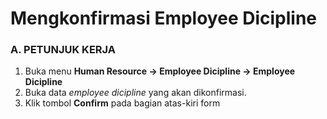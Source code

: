 # Mengkonfirmasi Employee Dicipline

### A. PETUNJUK KERJA

1. Buka menu **Human Resource -> Employee Dicipline -> Employee Dicipline**
2. Buka data *employee dicipline* yang akan dikonfirmasi.
3. Klik tombol **Confirm** pada bagian atas-kiri form
